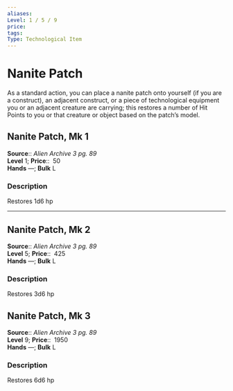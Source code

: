 ```yaml
---
aliases: 
Level: 1 / 5 / 9 
price:  
tags: 
Type: Technological Item
---
```


# Nanite Patch

As a standard action, you can place a nanite patch onto yourself (if you are a construct), an adjacent construct, or a piece of technological equipment you or an adjacent creature are carrying; this restores a number of Hit Points to you or that creature or object based on the patch’s model.  

## Nanite Patch, Mk 1

**Source**:: _Alien Archive 3 pg. 89_  
**Level** 1;
**Price**::  50  
**Hands** —; **Bulk** L

### Description

Restores 1d6 hp

---

## Nanite Patch, Mk 2

**Source**:: _Alien Archive 3 pg. 89_  
**Level** 5;
**Price**::  425  
**Hands** —; **Bulk** L

### Description

Restores 3d6 hp

## Nanite Patch, Mk 3

**Source**:: _Alien Archive 3 pg. 89_  
**Level** 9;
**Price**::  1950  
**Hands** —; **Bulk** L

### Description

Restores 6d6 hp
